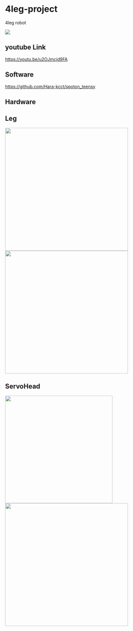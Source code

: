 # 4leg-project
4leg robot 

<img src="https://user-images.githubusercontent.com/38370926/99046241-d4008e00-25d5-11eb-8c8f-a286f377dfd5.jpg">

## youtube Link
https://youtu.be/u2OJmcjd9FA

## Software
https://github.com/Hara-kcct/spoton_teensy

## Hardware

## Leg
<img src="https://user-images.githubusercontent.com/38370926/99046299-e7135e00-25d5-11eb-9825-ed09ab027f27.jpg" width="400px">  <img src="https://user-images.githubusercontent.com/38370926/99046308-e975b800-25d5-11eb-8ef1-f024820366ed.jpg" width="400px">

## ServoHead
<img src="https://user-images.githubusercontent.com/38370926/99047171-27271080-25d7-11eb-8ea3-36fab595d6a0.jpg" width="350px">  <img src="https://user-images.githubusercontent.com/38370926/99046320-ed093f00-25d5-11eb-893d-cf3d8fbff117.jpg" width="400px"> 
